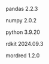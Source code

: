 pandas                    2.2.3

numpy                     2.0.2

python                    3.9.20

rdkit                     2024.09.3

mordred                   1.2.0
